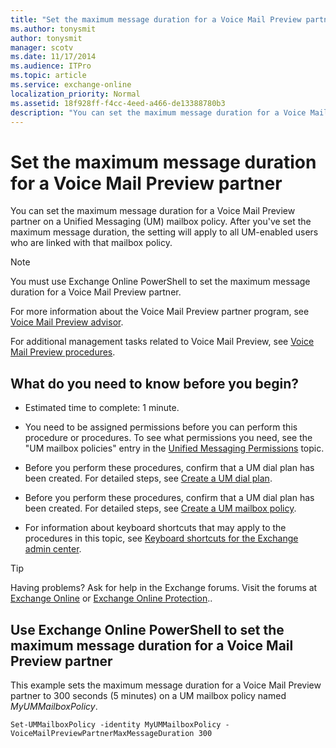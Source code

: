 ```yaml
---
title: "Set the maximum message duration for a Voice Mail Preview partner"
ms.author: tonysmit
author: tonysmit
manager: scotv
ms.date: 11/17/2014
ms.audience: ITPro
ms.topic: article
ms.service: exchange-online
localization_priority: Normal
ms.assetid: 18f928ff-f4cc-4eed-a466-de13388780b3
description: "You can set the maximum message duration for a Voice Mail Preview partner on a Unified Messaging (UM) mailbox policy. After you've set the maximum message duration, the setting will apply to all UM-enabled users who are linked with that mailbox policy."
---
```


# Set the maximum message duration for a Voice Mail Preview partner

You can set the maximum message duration for a Voice Mail Preview partner on a Unified Messaging (UM) mailbox policy. After you've set the maximum message duration, the setting will apply to all UM-enabled users who are linked with that mailbox policy.
  
> [!NOTE]
> You must use Exchange Online PowerShell to set the maximum message duration for a Voice Mail Preview partner. 
  
For more information about the Voice Mail Preview partner program, see [Voice Mail Preview advisor](voice-mail-preview-advisor.md).
  
For additional management tasks related to Voice Mail Preview, see [Voice Mail Preview procedures](voice-mail-preview-procedures.md).
  
## What do you need to know before you begin?

- Estimated time to complete: 1 minute.
    
- You need to be assigned permissions before you can perform this procedure or procedures. To see what permissions you need, see the "UM mailbox policies" entry in the [Unified Messaging Permissions](https://technet.microsoft.com/library/d326c3bc-8f33-434a-bf02-a83cc26a5498.aspx) topic. 
    
- Before you perform these procedures, confirm that a UM dial plan has been created. For detailed steps, see [Create a UM dial plan](../../voice-mail-unified-messaging/connect-voice-mail-system/create-um-dial-plan.md).
    
- Before you perform these procedures, confirm that a UM dial plan has been created. For detailed steps, see [Create a UM mailbox policy](../../voice-mail-unified-messaging/set-up-voice-mail/create-um-mailbox-policy.md).
    
- For information about keyboard shortcuts that may apply to the procedures in this topic, see [Keyboard shortcuts for the Exchange admin center](../../accessibility/keyboard-shortcuts-in-admin-center.md).
    
> [!TIP]
> Having problems? Ask for help in the Exchange forums. Visit the forums at [Exchange Online](https://go.microsoft.com/fwlink/p/?linkId=267542) or [Exchange Online Protection](https://go.microsoft.com/fwlink/p/?linkId=285351).. 
  
## Use Exchange Online PowerShell to set the maximum message duration for a Voice Mail Preview partner

This example sets the maximum message duration for a Voice Mail Preview partner to 300 seconds (5 minutes) on a UM mailbox policy named _MyUMMailboxPolicy_.
  
```
Set-UMMailboxPolicy -identity MyUMMailboxPolicy -VoiceMailPreviewPartnerMaxMessageDuration 300
```


